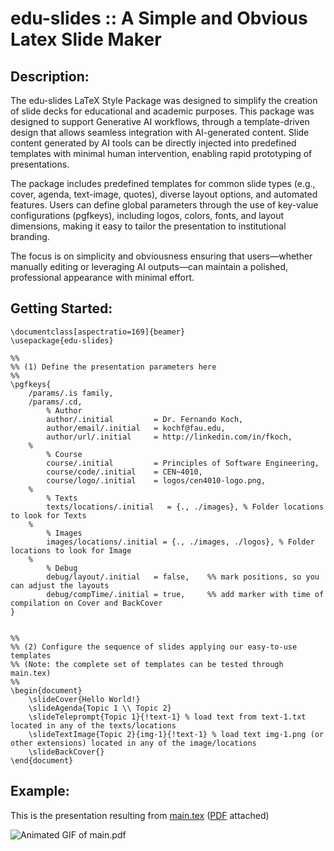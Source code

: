 # edu-slides :: A Simple and Obvious Latex Slide Maker

## Description:
The edu-slides LaTeX Style Package was designed to simplify the creation of slide decks 
for educational and academic purposes. This package was designed to support 
Generative AI workflows, through a template-driven design that allows seamless integration 
with AI-generated content. Slide content generated by AI tools can be directly 
injected into predefined templates with minimal human intervention, enabling rapid 
prototyping of presentations. 

The package includes predefined templates  for common slide types (e.g., cover, agenda, 
text-image, quotes), diverse layout options, and automated features. Users can define 
global parameters through the use of key-value configurations (pgfkeys), including logos, 
colors, fonts, and layout dimensions, making it easy to tailor the presentation 
to institutional branding. 

The focus is on simplicity and obviousness ensuring that users—whether manually editing 
or leveraging AI outputs—can maintain a polished, professional appearance with minimal effort. 

## Getting Started:

```
\documentclass[aspectratio=169]{beamer}
\usepackage{edu-slides}

%%
%% (1) Define the presentation parameters here
%%
\pgfkeys{
    /params/.is family,
    /params/.cd,
        % Author
        author/.initial         = Dr. Fernando Koch,
        author/email/.initial   = kochf@fau.edu,
        author/url/.initial     = http://linkedin.com/in/fkoch,
    % 
        % Course
        course/.initial         = Principles of Software Engineering,
        course/code/.initial    = CEN~4010,
        course/logo/.initial    = logos/cen4010-logo.png,
    %
        % Texts
        texts/locations/.initial   = {., ./images}, % Folder locations to look for Texts
    %
        % Images
        images/locations/.initial = {., ./images, ./logos}, % Folder locations to look for Image
    %   
        % Debug
        debug/layout/.initial   = false,    %% mark positions, so you can adjust the layouts
        debug/compTime/.initial = true,     %% add marker with time of compilation on Cover and BackCover
}


%%
%% (2) Configure the sequence of slides applying our easy-to-use templates
%% (Note: the complete set of templates can be tested through main.tex)
%%
\begin{document}
    \slideCover{Hello World!}
    \slideAgenda{Topic 1 \\ Topic 2}
    \slideTeleprompt{Topic 1}{!text-1} % load text from text-1.txt located in any of the texts/locations
    \slideTextImage{Topic 2}{img-1}{!text-1} % load text img-1.png (or other extensions) located in any of the image/locations
    \slideBackCover{}
\end{document}

```

## Example:

This is the presentation resulting from [main.tex](./main.tex) ([PDF](./main.pdf) attached)

![Animated GIF of main.pdf](logos/main.gif)

